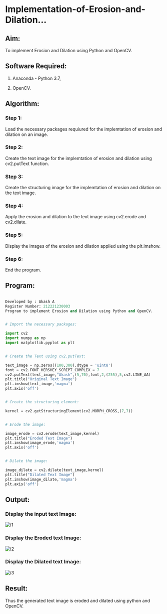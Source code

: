 # Implementation-of-Erosion-and-Dilation...

## Aim:

To implement Erosion and Dilation using Python and OpenCV.

## Software Required:

1. Anaconda - Python 3.7,

2. OpenCV.

## Algorithm:

### Step 1:

Load the necessary packages requiured for the implemtation of erosion and dilation on an image.

### Step 2:

Create the text image for the implemtation of erosion and dilation using cv2.putText function.

### Step 3:

Create the structuring image for the implemtation of erosion and dilation on the text image.

### Step 4:

Apply the erosion and dilation to the text image using cv2.erode and cv2.dilate.

### Step 5:

Display the images of the erosion and dilation applied using the plt.imshow.
 
### Step 6:

End the program.

## Program:

```python

Developed by : Akash A
Register Number: 212221230003
Program to implement Erosion and Dilation using Python and OpenCV.

```

```python

# Import the necessary packages:

import cv2
import numpy as np
import matplotlib.pyplot as plt

```

```python

# Create the Text using cv2.putText:

text_image = np.zeros((100,300),dtype = 'uint8')
font = cv2.FONT_HERSHEY_SCRIPT_COMPLEX = 7
cv2.putText(text_image,"Akash",(5,70),font,2,(255),5,cv2.LINE_AA)
plt.title("Original Text Image")
plt.imshow(text_image,'magma')
plt.axis('off')

```

```python

# Create the structuring element:

kernel = cv2.getStructuringElement(cv2.MORPH_CROSS,(7,7))

```

```python

# Erode the image:

image_erode = cv2.erode(text_image,kernel)
plt.title("Eroded Text Image")
plt.imshow(image_erode,'magma')
plt.axis('off')

```

```python

# Dilate the image:

image_dilate = cv2.dilate(text_image,kernel)
plt.title("Dilated Text Image")
plt.imshow(image_dilate,'magma')
plt.axis('off')

```

## Output:

### Display the input text Image:

![i1](https://github.com/Akash020803/Implementation-of-Erosion-and-Dilation/assets/94177474/54f9a972-3c5d-45cb-b67f-d23febeae25f)


### Display the Eroded text Image:

![i2](https://github.com/Akash020803/Implementation-of-Erosion-and-Dilation/assets/94177474/905fabfc-20dd-4ea8-98a8-20de31cca88b)


### Display the Dilated text Image:

![i3](https://github.com/Akash020803/Implementation-of-Erosion-and-Dilation/assets/94177474/e70fe171-447a-4ee6-b2af-667b503c0e2e)


## Result:

Thus the generated text image is eroded and dilated using python and OpenCV.

